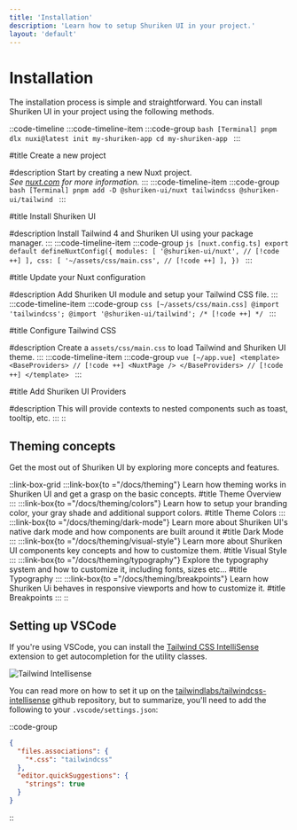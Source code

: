 ```yaml
---
title: 'Installation'
description: 'Learn how to setup Shuriken UI in your project.'
layout: 'default'
---
```


# Installation
The installation process is simple and straightforward. You can install Shuriken UI in your project using the following methods.

::code-timeline
  :::code-timeline-item
  :::code-group
    ```bash [Terminal]
    pnpm dlx nuxi@latest init my-shuriken-app
    cd my-shuriken-app
    ```
  :::

  #title
  Create a new project

  #description
  Start by creating a new Nuxt project.  
  *See [nuxt.com](https://nuxt.com/docs/getting-started/installation) for more information.*
  :::
  :::code-timeline-item
  :::code-group
    ```bash [Terminal]
    pnpm add -D @shuriken-ui/nuxt tailwindcss @shuriken-ui/tailwind
    ```
  :::

  #title
  Install Shuriken UI

  #description
  Install Tailwind 4 and Shuriken UI using your package manager.
  :::
  :::code-timeline-item
  :::code-group
    ```js [nuxt.config.ts]
    export default defineNuxtConfig({
      modules: [
        '@shuriken-ui/nuxt', // [!code ++]
      ],
      css: [
        '~/assets/css/main.css', // [!code ++]
      ],
    })
    ```
  :::

  #title
  Update your Nuxt configuration

  #description
  Add Shuriken UI module and setup your Tailwind CSS file.
  :::
  :::code-timeline-item
  :::code-group
    ```css [~/assets/css/main.css]
    @import 'tailwindcss';
    @import '@shuriken-ui/tailwind'; /* [!code ++] */
    ```
  :::

  #title
  Configure Tailwind CSS

  #description
  Create a `assets/css/main.css` to load Tailwind and Shuriken UI theme.
  :::
  :::code-timeline-item
  :::code-group
    ```vue [~/app.vue]
    <template>
      <BaseProviders> // [!code ++]
        <NuxtPage />
      </BaseProviders> // [!code ++]
    </template>
    ```
  :::

  #title
  Add Shuriken UI Providers

  #description
  This will provide contexts to nested components such as toast, tooltip, etc.
  :::
::

## Theming concepts

Get the most out of Shuriken UI by exploring more concepts and features.

::link-box-grid
  :::link-box{to ="/docs/theming"}
  Learn how theming works in Shuriken UI and get a grasp on the basic concepts.
  #title
  Theme Overview
  :::
  :::link-box{to ="/docs/theming/colors"}
  Learn how to setup your branding color, your gray shade and additional support colors.
  #title
  Theme Colors
  :::
  :::link-box{to ="/docs/theming/dark-mode"}
  Learn more about Shuriken UI's native dark mode and how components are built around it
  #title
  Dark Mode
  :::
  :::link-box{to ="/docs/theming/visual-style"}
  Learn more about Shuriken UI components key concepts and how to customize them.
  #title
  Visual Style
  :::
  :::link-box{to ="/docs/theming/typography"}
  Explore the typography system and how to customize it, including fonts, sizes etc...
  #title
  Typography
  :::
  :::link-box{to ="/docs/theming/breakpoints"}
  Learn how Shuriken Ui behaves in responsive viewports and how to customize it.
  #title
  Breakpoints
  :::
::

## Setting up VSCode

If you're using VSCode, you can install the [Tailwind CSS IntelliSense](https://marketplace.visualstudio.com/items?itemName=bradlc.vscode-tailwindcss) extension to get autocompletion for the utility classes.

![Tailwind Intellisense](/img/content/docs/intellisense.png)

You can read more on how to set it up on the [tailwindlabs/tailwindcss-intellisense](https://github.com/tailwindlabs/tailwindcss-intellisense#recommended-vs-code-settings) github repository, but to summarize, you'll need to add the following to your `.vscode/settings.json`:

::code-group

```json [.vscode/settings.json]
{
  "files.associations": {
    "*.css": "tailwindcss"
  },
  "editor.quickSuggestions": {
    "strings": true
  }
}
```

::
